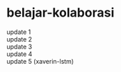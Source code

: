 # belajar-kolaborasi

update 1 <br>
update 2 <br>
update 3 <br>
update 4 <br>
update 5 (xaverin-lstm) <br>
